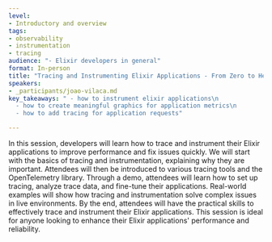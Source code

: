 ```yaml
---
level:
- Introductory and overview
tags:
- observability
- instrumentation
- tracing
audience: "- Elixir developers in general"
format: In-person
title: "Tracing and Instrumenting Elixir Applications - From Zero to Hero"
speakers:
- _participants/joao-vilaca.md
key_takeaways: " - how to instrument elixir applications\n
  - how to create meaningful graphics for application metrics\n
  - how to add tracing for application requests"

---
```

In this session, developers will learn how to trace and instrument their Elixir applications to improve performance and fix issues quickly. We will start with the basics of tracing and instrumentation, explaining why they are important. Attendees will then be introduced to various tracing tools and the OpenTelemetry library. Through a demo, attendees will learn how to set up tracing, analyze trace data, and fine-tune their applications. Real-world examples will show how tracing and instrumentation solve complex issues in live environments. By the end, attendees will have the practical skills to effectively trace and instrument their Elixir applications. This session is ideal for anyone looking to enhance their Elixir applications' performance and reliability.

